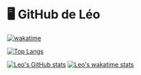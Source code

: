 # 🖥️ GitHub de Léo
<p align="left" width="100%">
  
[![wakatime](https://wakatime.com/badge/user/db0e5671-cec5-4e7b-9d41-19a881e67f7d.svg)](https://wakatime.com/@db0e5671-cec5-4e7b-9d41-19a881e67f7d)

[![Top Langs](https://github-readme-stats.vercel.app/api/top-langs/?username=leogaudin)](https://github.com/leogaudin)

[![Leo's GitHub stats](https://github-readme-stats.vercel.app/api?username=leogaudin&show_icons=true&theme=transparent&show_owner=true&include_all_commits=true)](https://github.com/leogaudin)
[![Leo's wakatime stats](https://github-readme-stats.vercel.app/api/wakatime?username=leogaudin)](https://github.com/leogaudin)
  
</p>
